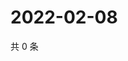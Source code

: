 # 2022-02-08

共 0 条

<!-- BEGIN WEIBO -->
<!-- 最后更新时间 Tue Feb 08 2022 18:20:34 GMT+0800 (China Standard Time) -->

<!-- END WEIBO -->
